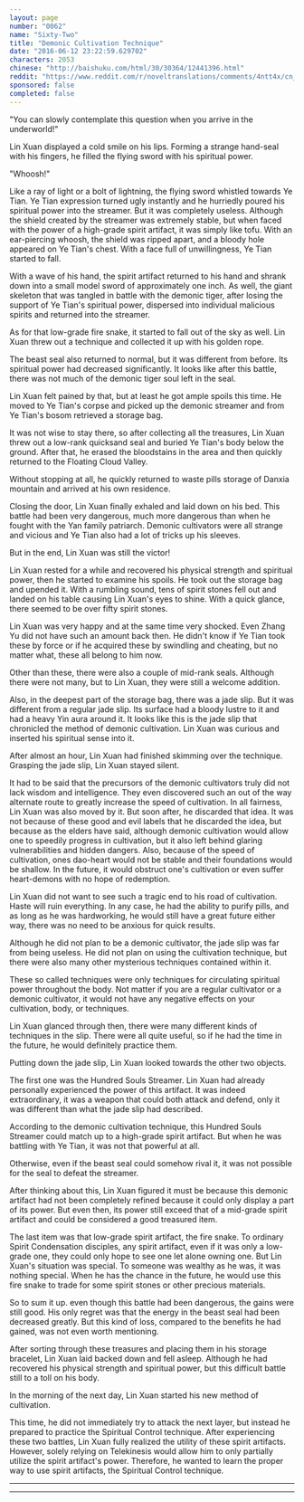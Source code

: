 ```yaml
---
layout: page
number: "0062"
name: "Sixty-Two"
title: "Demonic Cultivation Technique"
date: "2016-06-12 23:22:59.629702"
characters: 2053
chinese: "http://baishuku.com/html/30/30364/12441396.html"
reddit: "https://www.reddit.com/r/noveltranslations/comments/4ntt4x/cn_tempered_immortal_chapter_0062/"
sponsored: false
completed: false
---
```


"You can slowly contemplate this question when you arrive in the underworld!"

Lin Xuan displayed a cold smile on his lips. Forming a strange hand-seal with his fingers, he filled the flying sword with his spiritual power.

"Whoosh!"

Like a ray of light or a bolt of lightning, the flying sword whistled towards Ye Tian. Ye Tian expression turned ugly instantly and he hurriedly poured his spiritual power into the streamer. But it was completely useless. Although the shield created by the streamer was extremely stable, but when faced with the power of a high-grade spirit artifact, it was simply like tofu. With an ear-piercing whoosh, the shield was ripped apart, and a bloody hole appeared on Ye Tian's chest. With a face full of unwillingness, Ye Tian started to fall.

With a wave of his hand, the spirit artifact returned to his hand and shrank down into a small model sword of approximately one inch. As well, the giant skeleton that was tangled in battle with the demonic tiger, after losing the support of Ye Tian's spiritual power, dispersed into individual malicious spirits and returned into the streamer.

As for that low-grade fire snake, it started to fall out of the sky as well. Lin Xuan threw out a technique and collected it up with his golden rope.

The beast seal also returned to normal, but it was different from before. Its spiritual power had decreased significantly. It looks like after this battle, there was not much of the demonic tiger soul left in the seal.

Lin Xuan felt pained by that, but at least he got ample spoils this time. He moved to Ye Tian's corpse and picked up the demonic streamer and from Ye Tian's bosom retrieved a storage bag.

It was not wise to stay there, so after collecting all the treasures, Lin Xuan threw out a low-rank quicksand seal and buried Ye Tian's body below the ground. After that, he erased the bloodstains in the area and then quickly returned to the Floating Cloud Valley.

Without stopping at all, he quickly returned to waste pills storage of Danxia mountain and arrived at his own residence.

Closing the door, Lin Xuan finally exhaled and laid down on his bed. This battle had been very dangerous, much more dangerous than when he fought with the Yan family patriarch. Demonic cultivators were all strange and vicious and Ye Tian also had a lot of tricks up his sleeves.

But in the end, Lin Xuan was still the victor!

Lin Xuan rested for a while and recovered his physical strength and spiritual power, then he started to examine his spoils. He took out the storage bag and upended it. With a rumbling sound, tens of spirit stones fell out and landed on his table causing Lin Xuan's eyes to shine. With a quick glance, there seemed to be over fifty spirit stones.

Lin Xuan was very happy and at the same time very shocked. Even Zhang Yu did not have such an amount back then. He didn't know if Ye Tian took these by force or if he acquired these by swindling and cheating, but no matter what, these all belong to him now.

Other than these, there were also a couple of mid-rank seals. Although there were not many, but to Lin Xuan, they were still a welcome addition.

Also, in the deepest part of the storage bag, there was a jade slip. But it was different from a regular jade slip. Its surface had a bloody lustre to it and had a heavy Yin aura around it. It looks like this is the jade slip that chronicled the method of demonic cultivation. Lin Xuan was curious and inserted his spiritual sense into it.

After almost an hour, Lin Xuan had finished skimming over the technique. Grasping the jade slip, Lin Xuan stayed silent.

It had to be said that the precursors of the demonic cultivators truly did not lack wisdom and intelligence. They even discovered such an out of the way alternate route to greatly increase the speed of cultivation. In all fairness, Lin Xuan was also moved by it. But soon after, he discarded that idea. It was not because of these good and evil labels that he discarded the idea, but because as the elders have said, although demonic cultivation would allow one to speedily progress in cultivation, but it also left behind glaring vulnerabilities and hidden dangers. Also, because of the speed of cultivation, ones dao-heart would not be stable and their foundations would be shallow. In the future, it would obstruct one's cultivation or even suffer heart-demons with no hope of redemption.

Lin Xuan did not want to see such a tragic end to his road of cultivation. Haste will ruin everything. In any case, he had the ability to purify pills, and as long as he was hardworking, he would still have a great future either way, there was no need to be anxious for quick results.

Although he did not plan to be a demonic cultivator, the jade slip was far from being useless. He did not plan on using the cultivation technique, but there were also many other mysterious techniques contained within it.

These so called techniques were only techniques for circulating spiritual power throughout the body. Not matter if you are a regular cultivator or a demonic cultivator, it would not have any negative effects on your cultivation, body, or techniques.

Lin Xuan glanced through then, there were many different kinds of techniques in the slip. There were all quite useful, so if he had the time in the future, he would definitely practice them.

Putting down the jade slip, Lin Xuan looked towards the other two objects.

The first one was the Hundred Souls Streamer. Lin Xuan had already personally experienced the power of this artifact. It was indeed extraordinary, it was a weapon that could both attack and defend, only it was different than what the jade slip had described.

According to the demonic cultivation technique, this Hundred Souls Streamer could match up to a high-grade spirit artifact. But when he was battling with Ye Tian, it was not that powerful at all.

Otherwise, even if the beast seal could somehow rival it, it was not possible for the seal to defeat the streamer.

After thinking about this, Lin Xuan figured it must be because this demonic artifact had not been completely refined because it could only display a part of its power. But even then, its power still exceed that of a mid-grade spirit artifact and could be considered a good treasured item.

The last item was that low-grade spirit artifact, the fire snake. To ordinary Spirit Condensation disciples, any spirit artifact, even if it was only a low-grade one, they could only hope to see one let alone owning one. But Lin Xuan's situation was special. To someone was wealthy as he was, it was nothing special. When he has the chance in the future, he would use this fire snake to trade for some spirit stones or other precious materials.

So to sum it up. even though this battle had been dangerous, the gains were still good. His only regret was that the energy in the beast seal had been decreased greatly. But this kind of loss, compared to the benefits he had gained, was not even worth mentioning.

After sorting through these treasures and placing them in his storage bracelet, Lin Xuan laid backed down and fell asleep. Although he had recovered his physical strength and spiritual power, but this difficult battle still to a toll on his body.

In the morning of the next day, Lin Xuan started his new method of cultivation.

This time, he did not immediately try to attack the next layer, but instead he prepared to practice the Spiritual Control technique. After experiencing these two battles, Lin Xuan fully realized the utility of these spirit artifacts. However, solely relying on Telekinesis would allow him to only partially utilize the spirit artifact's power. Therefore, he wanted to learn the proper way to use spirit artifacts, the Spiritual Control technique.

- - -
- - -

[^1]:

